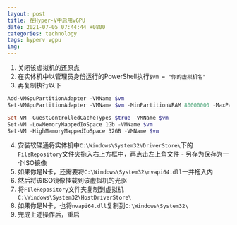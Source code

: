 ```yaml
---
layout: post
title: 在Hyper-V中启用vGPU
date: 2021-07-05 07:44:44 +0800
categories: technology
tags: hyperv vgpu 
img: 
---
```

1. 关闭该虚拟机的还原点
2. 在实体机中以管理员身份运行的PowerShell执行`$vm = "你的虚拟机名"`
3. 再复制执行以下

```powershell
Add-VMGpuPartitionAdapter -VMName $vm
Set-VMGpuPartitionAdapter -VMName $vm -MinPartitionVRAM 80000000 -MaxPartitionVRAM 100000000 -OptimalPartitionVRAM 100000000 -MinPartitionEncode 80000000 -MaxPartitionEncode 100000000 -OptimalPartitionEncode 100000000 -MinPartitionDecode 80000000 -MaxPartitionDecode 100000000 -OptimalPartitionDecode 100000000 -MinPartitionCompute 80000000 -MaxPartitionCompute 100000000 -OptimalPartitionCompute 100000000

Set-VM -GuestControlledCacheTypes $true -VMName $vm
Set-VM -LowMemoryMappedIoSpace 1Gb -VMName $vm
Set-VM -HighMemoryMappedIoSpace 32GB -VMName $vm
```

4. 安装软碟通将实体机中`C:\Windows\System32\DriverStore\`下的`FileRepository`文件夹拖入右上方框中，再点击左上角文件 - 另存为保存为一个ISO镜像
5. 如果你是N卡，还需要将`C:\Windows\System32\nvapi64.dll`一并拖入内
6. 然后将该ISO镜像挂载到该虚拟机的光驱
7. 将`FileRepository`文件夹复制到虚拟机`C:\Windows\System32\HostDriverStore\`
8. 如果你是N卡，也将`nvapi64.dll`复制到`C:\Windows\System32\`
9. 完成上述操作后，重启